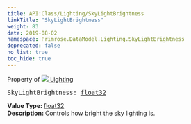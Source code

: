 ```yaml
---
title: API:Class/Lighting/SkyLightBrightness
linkTitle: "SkyLightBrightness"
weight: 83
date: 2019-08-02
namespace: Primrose.DataModel.Lighting.SkyLightBrightness
deprecated: false
no_list: true
toc_hide: true
---
```

Property of <a href="/docs/api-reference/Class/Lighting"><img src="/icons/silk/lightbulb.png"/>&nbsp;Lighting</a>
<pre class="method-declaration">
SkyLightBrightness: <a class="type" href="/docs/api-reference/System/Primitives#single">float32</a></pre>
<b>Value Type: </b>
<a class="type" href="/docs/api-reference/System/Primitives#single">float32</a>
<br/>
<b>Description: </b>
Controls how bright the sky lighting is.

